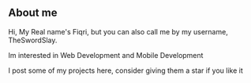 ## About me
Hi, My Real name's Fiqri, but you can also call me by my username, TheSwordSlay.

Im interested in Web Development and Mobile Development

I post some of my projects here, consider giving them a star if you like it

<!---
TheSwordSlay/TheSwordSlay is a ✨ special ✨ repository because its `README.md` (this file) appears on your GitHub profile.
You can click the Preview link to take a look at your changes.
--->
